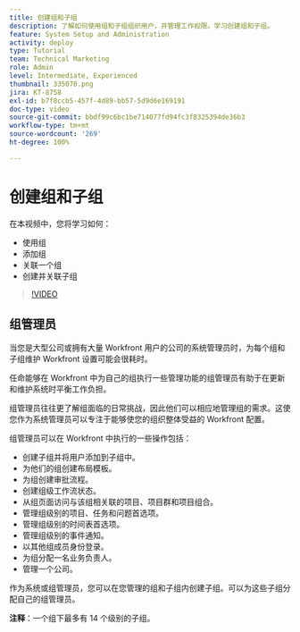 ```yaml
---
title: 创建组和子组
description: 了解如何使用组和子组组织用户，并管理工作权限。学习创建组和子组。
feature: System Setup and Administration
activity: deploy
type: Tutorial
team: Technical Marketing
role: Admin
level: Intermediate, Experienced
thumbnail: 335070.png
jira: KT-8758
exl-id: b7f8ccb5-457f-4d89-bb57-5d9d6e169191
doc-type: video
source-git-commit: bbdf99c6bc1be714077fd94fc3f8325394de36b3
workflow-type: tm+mt
source-wordcount: '269'
ht-degree: 100%

---
```


# 创建组和子组

在本视频中，您将学习如何：

* 使用组
* 添加组
* 关联一个组
* 创建并关联子组

>[!VIDEO](https://video.tv.adobe.com/v/335070/?quality=12&learn=on&enablevpops=1)

## 组管理员

当您是大型公司或拥有大量 Workfront 用户的公司的系统管理员时，为每个组和子组维护 Workfront 设置可能会很耗时。

任命能够在 Workfront 中为自己的组执行一些管理功能的组管理员有助于在更新和维护系统时平衡工作负担。

组管理员往往更了解组面临的日常挑战，因此他们可以相应地管理组的需求。这使您作为系统管理员可以专注于能够使您的组织整体受益的 Workfront 配置。

组管理员可以在 Workfront 中执行的一些操作包括：

* 创建子组并将用户添加到子组中。
* 为他们的组创建布局模板。
* 为组创建审批流程。
* 创建组级工作流状态。
* 从组页面访问与该组相关联的项目、项目群和项目组合。
* 管理组级别的项目、任务和问题首选项。
* 管理组级别的时间表首选项。
* 管理组级别的事件通知。
* 以其他组成员身份登录。
* 为组分配一名业务负责人。
* 管理一个公司。

作为系统或组管理员，您可以在您管理的组和子组内创建子组。可以为这些子组分配自己的组管理员。

**注释**：一个组下最多有 14 个级别的子组。

